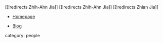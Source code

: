[[!redirects Zhih-Ahn Jia]]
[[!redirects Zhih-Ahn Jia]]
[[!redirects Zhian Jia]]

* [Homepage](https://polyidoit.github.io/jia/index.html)

* [Blog](https://quantumjia.wordpress.com/)


category: people